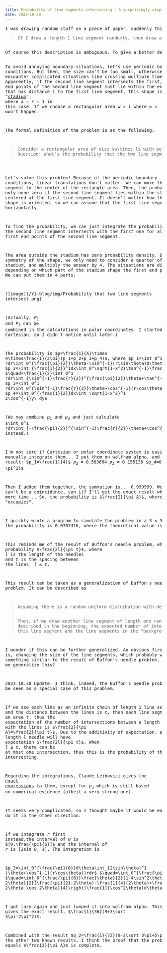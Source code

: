 ```yaml
---
title: Probability of line segments intersecting - A surprisingly simple result
date: 2023-10-29
---
```

<link rel="stylesheet" href="/Yi-blog/css/styles.css">
<script src='https://cdnjs.cloudflare.com/ajax/libs/jquery/3.1.1/jquery.min.js' type='text/javascript'/>
<script src='https://cdnjs.cloudflare.com/ajax/libs/highlight.js/9.9.0/highlight.min.js' type='text/javascript'/>
<script src='https://cdnjs.cloudflare.com/ajax/libs/showdown/1.6.2/showdown.min.js' type='text/javascript'/>
<link href='https://cdnjs.cloudflare.com/ajax/libs/highlight.js/9.9.0/styles/default.min.css' id='markdown' rel='stylesheet'/>  
<script>
    function loadScript(src){
      return new Promise(function(resolve, reject){
        let script = document.createElement('script');
        script.src = src;
        script.onload = () => resolve(script);
        script.onerror = () => reject(new Error(`Script load error for ${src}`));
        document.head.append(script);
      });
    }
    loadScript("https://yjian012.github.io/Yi-blog/js/markdown-highlight-in-blogger.js").then(script=>loadScript("https://yjian012.github.io/Yi-blog/js/scripts.js"));
  //https://mxp22.surge.sh/markdown-highlight-in-blogger.js
</script>
<pre>I was drawing random stuff on a piece of paper, suddenly this problem came into my mind:
<blockquote>If I draw a length 1 line segment randomly, then draw another one, what's the probability that they'll intersect?</blockquote>
Of course this description is ambiguous. To give a better description, we need to define things more accurately. First, we should limit the area that we can draw the line segments in. Second, we should define what it means by "drawing a line segment randomly".

To avoid annoying boundary situations, let's use periodic boundary conditions. But then, the size can't be too small, otherwise we may encounter complicated situations like crossing multiple times.
Apparently, if the second line segment intersects the first, both of the end points of the second line segment must lie within the envelope curve that has distance 1 to the first line segment. This shape is called a "<a href="https://en.wikipedia.org/wiki/Stadium_%28geometry%29">stadium</a>", where $a=r=1$ in this case. If we choose a rectangular area $w\times l$ where $w>=2$ and $l>=2$, multiple intersections won't happen.

The formal definition of the problem is as the following:
<blockquote>Consider a rectangular area of size $w\times l$ with periodic boundary conditions, where $w>=2,l>=2$. Draw two length 1 line segments randomly. Here, by randomly it means, first choose a random point with uniform distribution over the rectangular area, then from the circle that is centered at the first point with radius one, randomly choose a point with uniform distribution. These two points are the end points of the line segment.
Question: What's the probability that the two line segments intersect?
</blockquote>

Let's solve this problem!
Because of the periodic boundary conditions, linear translations don't matter. We can move the first line segment to the center of the rectangle area. Then, the probability is only none zero if the second line segment lies within the stadium shape centered at the first line segment. It doesn't matter how the stadium shape is oriented, so we can assume that the first line segment lies horizontally.

To find the probability, we can just integrate the probability that the second line segment intersects with the first one for all possible first end points of the second line segment.

The area outside the stadium has zero probability density. Due to the symmetry of the shape, we only need to consider a quarter of the stadium, and multiply the answer by 4.
The situations are different depending on which part of the stadium shape the first end point is in. We can put them in 4 parts:

![image](/Yi-blog/img/Probability that two line segments intersect.png)

(Actually, $P_1$ and $P_3$ can be combined in the calculations in polar coordinates. I started with Cartesian, so I didn't notice until later.)

The probability is $p=\frac{1}{A}\times 4\times\frac{1}{2\pi}(p_1+p_2+p_3+p_4)$, where
$p_1=\int_0^1 rdr\int_0^{\frac{\pi}{2}}\theta-\sin^{-1}(r\sin\theta)d\theta$
$p_2=\int_{\frac{1}{2}}^1dx\int_0^\sqrt{1-x^2}\tan^{-1}\frac{x}{y}+\tan^{-1}\frac{1-x}{y}dy$
$\quad=\frac{1}{2}\int_0^1 rdr\int_{\sin^{-1}\frac{r}{2}}^{\frac{\pi}{2}}\theta+\tan^{-1}\frac{1-r\sin\theta}{r\cos\theta}d\theta$
$p_3=\int_0^1 rdr\int_0^{\sin^{-1}\frac{r}{2}}\theta+\cos^{-1}(r\cos\theta)d\theta$
$p_4=\int_0^{\frac{1}{2}}dx\int_\sqrt{1-x^2}^1 2\cos^{-1}y\ dy$

(We may combine $p_1$ and $p_3$ and just calculate $\int_0^1 rdr\int_{-\frac{\pi}{2}}^{\sin^{-1}\frac{r}{2}}\theta+\cos^{-1}(r\cos\theta)d\theta$ instead.)

I'm not sure if Cartesian or polar coordinate system is easier to manually integrate them... I put them on wolfram alpha, and here's the result:
$p_1=\frac{1}{4}$
$p_2=0.583664$
$p_3=0.155138$
$p_4=0.011197 =\frac{1}{72}(27 - 3 \sqrt 3 \pi - \pi^2)$

Then I added them together, the summation is... 0.999999. Well, this can't be a coincidence, can it?
I'll get the exact result when I have more time...
So, the probability is $\frac{2}{\pi A}$, where $A$ is the area that the line segment "occupies". 

I quickly wrote a program to simulate the problem in a $3\times 3$ square. Averaging 100000000 results, the probability is 0.0707416, where the theoretical value is $\frac{2}{9\pi}=0.07073553$.

This reminds me of the result of Buffon's needle problem, which has probability $\frac{2l}{\pi t}$, where $l$ is the length of the needles and $t$ is the spacing between the lines, $l\leq t$.

This result can be taken as a generalization of Buffon's needle problem. It can be described as
<blockquote>Assuming there is a random uniform distribution with density $\frac{1}{A}$ of line segments with length 1 on the 2D plane. More precisely, the distribution is, the middle points of the line segments is uniformly distributied on the plane with density $\frac{1}{A}$ and the angle is also uniformly distributed from 0 to $2\pi$.

Then, if we draw another line segment of length one randomly, as described in the beginning, the expected number of intersections between this line segment and the line segments in the "background" is $\frac{2}{\pi A}$.</blockquote>

I wonder if this can be further generalized. An obvious first step is, changing the size of the line segments, which probably will give something similar to the result of Buffon's needle problem. How else can we generalize this?

2023.10.30 Update:
I think, indeed, the Buffon's needle problem can be seen as a special case of this problem.

If we see each line as an infinite chain of length 1 line segments, and the distance between the lines is $t$, then each line segment occupies an area $t$, thus the expectation of the number of intersections between a length 1 needle with the lines is $\frac{2}{\pi A}=\frac{2}{\pi t}$. Due to the additivity of expectation, a length $l$ needle will have expectation $\frac{2l}{\pi t}$. When $l\leq t$, there can be at most one intersection, thus this is the probability of them intersecting.


Regarding the integrations, Claude Leibovici gives the <a href="https://math.stackexchange.com/a/4796822/78249">exact expressions</a> to them, except for $p_3$ which is still based on numerical evidence (albeit a very strong one).

It seems very complicated, so I thought maybe it would be easier to do it in the other direction.

If we integrate $r$ first instead,the interval of $\theta$ is $[0,\frac{\pi}{6}]$ and the interval of $r$ is $[2\sin\theta,1]$. The integration is

$p_3=\int_0^{\frac{\pi}{6}}d\theta\int_{2\sin\theta}^1 (\theta+\cos^{-1}(r\cos\theta))rdr$
$\quad=\int_0^{\frac{\pi}{6}}\frac{\theta}{2}(1-4\sin^2\theta)+\left[\frac{r^2\cos^2\theta}{2}\cos^{-1}(r\cos\theta)+\frac{1}{4}\sin^{-1}(r\cos\theta)-\frac{r\cos\theta}{4}\sqrt{1-r^2\cos^2\theta}\right]_{2\sin\theta}^1\frac{1}{\cos^2\theta}d\theta$
$\quad=\int_0^{\frac{\pi}{6}}\frac{\theta}{2}(1-4\sin^2\theta)+\left(\theta\frac{\cos^2\theta}{2}+\frac{1}{4}(\frac{\pi}{2}-\theta)-\frac{\sin\theta\cos\theta}{4}-\frac{\sin^2 2\theta}{2}(\frac{\pi}{2}-2\theta)-\frac{1}{4}(2\theta)+\frac{\sin 2\theta \cos 2\theta}{4}\right)\frac{1}{\cos^2\theta}d\theta$

I got lazy again and just lumped it into wolfram alpha. This time it gives the exact result, $\frac{1}{36}(9+3\sqrt 3\pi-2\pi^2)$.

Combined with the result $p_2=\frac{1}{72}(9-3\sqrt 3\pi+5\pi^2)$ and the other two known results, I think the proof that the probability equals $\frac{2}{\pi A}$ is complete.
</pre>